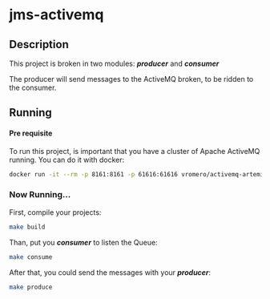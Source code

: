 # jms-activemq

## Description
This project is broken in two modules: ***producer*** and ***consumer***

The producer will send messages to the ActiveMQ broken, to be ridden to the consumer.

## Running
#### Pre requisite
To run this project, is important that you have a cluster of Apache ActiveMQ running. You can do it with docker:
```sh
docker run -it --rm -p 8161:8161 -p 61616:61616 vromero/activemq-artemis
```

### Now Running...
First, compile your projects:
```sh
make build
```
Than, put you ***consumer*** to listen the Queue:
```sh
make consume
```

After that, you could send the messages with your ***producer***:
```sh
make produce
```
